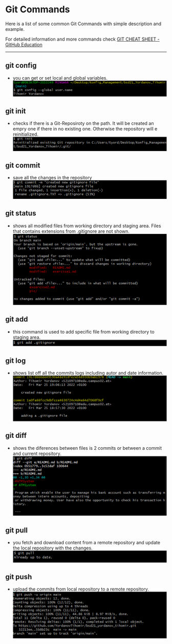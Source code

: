 # Git Commands

Here is a list of some common Git Commands with simple description and example.  

For detailed information and more commands check [GIT CHEAT SHEET - GitHub Education](https://education.github.com/git-cheat-sheet-education.pdf)  

***

## git config  

* you can get or set local and global variables.  
  ![git_config_pic](src/main/resources/images/config.PNG)  

## git init

* checks if there is a Git-Reposiroty on the path. It will be created an empry one if there in no existing one. Otherwise the repository will e reinitialized.  
  ![git_init_pic](src/main/resources/images/init.PNG)  

## git commit

* save all the changes in the repository  
  ![git_commit_pic](src/main/resources/images/commit.PNG)  

## git status

* shows all modified files from working directory and staging area. Files that contains extensions from .gitignore are not shown.  
  ![git_status_pic](src/main/resources/images/status.PNG)  

## git add

* this command is used to add specific file from working directory to staging area.  
  ![git_add_pic](src/main/resources/images/add.PNG)  

## git log

* shows list off all the commits logs including autor and date information.  
  ![git_log_pic](src/main/resources/images/log.PNG)  

## git diff

* shows the diferences between files is 2 commits or between a commit and current repository.  
  ![git_diff_pic](src/main/resources/images/diff.PNG)  

## git pull

* you fetch and download content from a remote repository and update the local repository with the changes.  
  ![git_pull_pic](src/main/resources/images/pull.PNG)

## git push

* upload the commits from local repository to a remote repository.  
  ![git_push_pic](src/main/resources/images/push.PNG)
